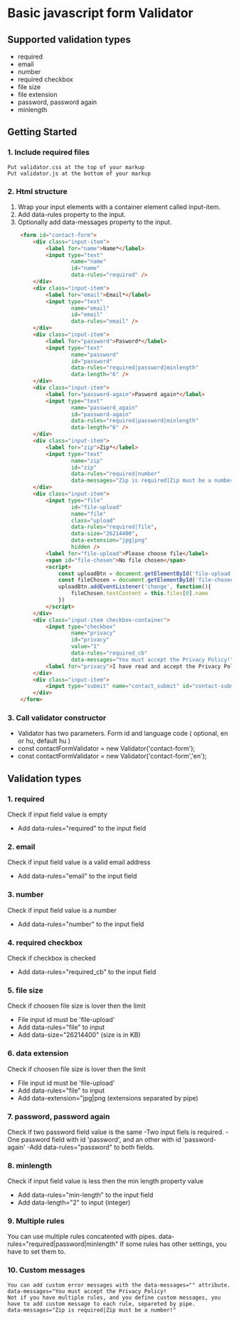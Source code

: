 # Basic javascript form Validator

## Supported validation types
- required
- email
- number
- required checkbox
- file size
- file extension
- password, password again
- minlength

## Getting Started

### 1. Include required files
```
Put validator.css at the top of your markup
Put validator.js at the bottom of your markup
```

### 2. Html structure
1. Wrap your input elements with a container element called input-item.
2. Add data-rules property to the input.
3. Optionally add data-messages property to the input.

```html
    <form id="contact-form">
        <div class="input-item">
            <label for="name">Name*</label>
            <input type="text"
                    name="name"
                    id="name"
                    data-rules="required" />
        </div>
        <div class="input-item">
            <label for="email">Email*</label>
            <input type="text"
                    name="email"
                    id="email"
                    data-rules="email" />
        </div>
        <div class="input-item">
            <label for="password">Pasword*</label>
            <input type="text"
                    name="password"
                    id="password"
                    data-rules="required|password|minlength"
                    data-length="6" />
        </div>
        <div class="input-item">
            <label for="password-again">Pasword again*</label>
            <input type="text"
                    name="password_again"
                    id="password-again"
                    data-rules="required|password|minlength"
                    data-length="6" />
        </div>
        <div class="input-item">
            <label for="zip">Zip*</label>
            <input type="text"
                    name="zip"
                    id="zip"
                    data-rules="required|number"
                    data-messages="Zip is required|Zip must be a number!" />
        </div>
        <div class="input-item">
            <input type="file" 
                    id="file-upload"
                    name="file"
                    class="upload"
                    data-rules="required|file",
                    data-size="26214400",
                    data-extension="jpg|png"
                    hidden />
            <label for="file-upload">Please choose file</label>
            <span id="file-chosen">No file chosen</span>
            <script>
                const uploadBtn = document.getElementById('file-upload');
                const fileChosen = document.getElementById('file-chosen');
                uploadBtn.addEventListener('change', function(){
                    fileChosen.textContent = this.files[0].name
                })
            </script>
        </div>
        <div class="input-item checkbox-container">
            <input type="checkbox"
                    name="privacy"
                    id="privacy"
                    value="1"
                    data-rules="required_cb"
                    data-messages="You must accept the Privacy Policy!">
            <label for="privacy">I have read and accept the Privacy Policy*</label>
        </div>
        <div class="input-item">
            <input type="submit" name="contact_submit" id="contact-submit" value="Send" />
        </div>
    </form>

```

### 3. Call validator constructor
- Validator has two parameters. Form id and language code ( optional, en or hu, default hu )
- const contactFormValidator = new Validator('contact-form');
- const contactFormValidator = new Validator('contact-form','en');

## Validation types
### 1. required
Check if input field value is empty
- Add data-rules="required" to the input field

### 2. email
Check if input field value is a valid email address
- Add data-rules="email" to the input field

### 3. number
Check if input field value is a number
- Add data-rules="number" to the input field

### 4. required checkbox
Check if checkbox is checked
- Add data-rules="required_cb" to the input field

### 5. file size
Check if choosen file size is lover then the limit
- File input id must be 'file-upload'
- Add data-rules="file" to input
- Add data-size="26214400" (size is in KB)

### 6. data extension
Check if choosen file size is lover then the limit
- File input id must be 'file-upload'
- Add data-rules="file" to input
- Add data-extension="jpg|png (extensions separated by pipe)

### 7. password, password again
Check if two password field value is the same
-Two input fiels is required.
-One password field with id 'password', and an other with id 'password-again'
-Add data-rules="password" to both fields.

### 8. minlength
Check if input field value is less then the min length property value
- Add data-rules="min-length" to the input field
- Add data-length="2" to input (integer)

### 9. Multiple rules
You can use multiple rules concatented with pipes.
data-rules="required|password|minlength"
If some rules has other settings, you have to set them to.

### 10. Custom messages
```
You can add custom error messages with the data-messages="" attribute.
data-messages="You must accept the Privacy Policy!
Not if you have multiple rules, and you define custom messages, you have to add custom message to each rule, separeted by pipe.
data-messages="Zip is required|Zip must be a number!"
```